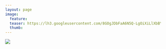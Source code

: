 ```yaml
---
layout: page
image:
  feature:
  teaser: https://lh3.googleusercontent.com/8GOgJDbFaA6N5Q-LgOiXiLlXbBYMVpblJAGRk-yo7VQ=w245-h163-no
  thumb:
---
```


![](https://lh3.googleusercontent.com/CYucer0ruffA376jJPcv_dgphlkWebMA3EI_wn6DXBo=w800)

